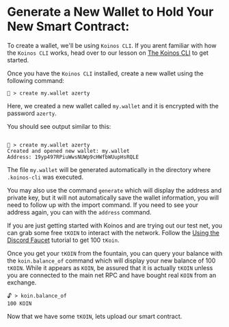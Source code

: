 # Generate a New Wallet to Hold Your New Smart Contract:

To create a wallet, we'll be using `Koinos CLI`. If you arent familiar with how the `Koinos CLI` works, head over to our lesson on [The Koinos CLI](/L1/1_introduction.md) to get started.

Once you have the `Koinos CLI` installed, create a new wallet using the following command:
```
🔐 > create my.wallet azerty
```
Here, we created a new wallet called `my.wallet` and it is encrypted with the password `azerty`.

You should see output similar to this:

```

🔐 > create my.wallet azerty
Created and opened new wallet: my.wallet
Address: 19yp497RPiuWwsNUWp9cHWfbWUupHsRQLE

```
The file `my.wallet` will be generated automatically in the directory where `.koinos-cli` was executed.

You may also use the command `generate` which will display the address and private key, but it will not automatically save the wallet information, you will need to follow up with the import command. If you need to see your address again, you can with the `address` command.

If you are just getting started with Koinos and are trying out our test net, you can grab some free `tKOIN` to interact with the network. Follow the [Using the Discord Faucet](/L0/using-the-faucet) tutorial to get 100 `tKoin`.

Once you get your `tKOIN` from the fountain,  you can query your balance with the `koin.balance_of` command which will display your new balance of 100 `tKOIN`. While it appears as `KOIN`, be assured that it is actually `tKOIN` unless you are connected to the main net RPC and have bought real `KOIN` from an exchange.

```
🔓 > koin.balance_of
100 KOIN
```

Now that we have some `tKOIN`, lets upload our smart contract.
